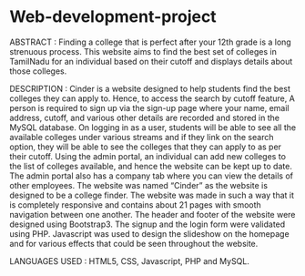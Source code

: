 # Web-development-project
ABSTRACT :
Finding a college that is perfect after your 12th grade is a long strenuous process. This website aims to find the best set of colleges in TamilNadu for an individual based on their cutoff and displays details about those colleges.

DESCRIPTION :
Cinder is a website designed to help students find the best colleges they can apply to. Hence, to access the search by cutoff feature, A person is required to sign up via the sign-up page where your name, email address, cutoff, and various other details are recorded and stored in the MySQL database. On logging in as a user, students will be able to see all the available colleges under various streams and if they link on the search option, they will be able to see the colleges that they can apply to as per their cutoff.
Using the admin portal, an individual can add new colleges to the list of colleges available, and hence the website can be kept up to date. The admin portal also has a company tab where you can view the details of other employees. 
The website was named “Cinder” as the website is designed to be a college finder. The website was made in such a way that it is completely responsive and contains about 21 pages with smooth navigation between one another. The header and footer of the website were designed using Bootstrap3. The signup and the login form were validated using PHP. Javascript was used to design the slideshow on the homepage and for various effects that could be seen throughout the website.

LANGUAGES USED : HTML5, CSS, Javascript, PHP and MySQL.
